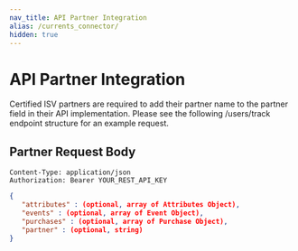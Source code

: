 ```yaml
---
nav_title: API Partner Integration
alias: /currents_connector/
hidden: true
---
```


# API Partner Integration

Certified ISV partners are required to add their partner name to the partner field in their API implementation. Please see the following /users/track endpoint structure for an example request.

## Partner Request Body

```
Content-Type: application/json
Authorization: Bearer YOUR_REST_API_KEY
```

```json
{
   "attributes" : (optional, array of Attributes Object),
   "events" : (optional, array of Event Object),
   "purchases" : (optional, array of Purchase Object),
   "partner" : (optional, string)
}
```